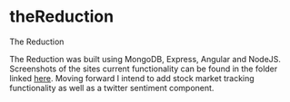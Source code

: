 # theReduction
The Reduction 

The Reduction was built using MongoDB, Express, Angular and NodeJS.  Screenshots of the sites current functionality can 
be found in the folder linked [here](https://github.com/hoosRed/theReduction/tree/master/reductionScreenshots).  Moving forward I intend to add stock market tracking functionality as well as a twitter sentiment component.


